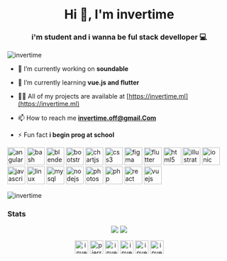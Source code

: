 <h1 align="center">Hi 👋, I'm invertime</h1>
<h3 align="center">i'm student and i wanna be ful stack develloper 💻</h3>

<p align="left"> <img src="https://komarev.com/ghpvc/?username=invertime" alt="invertime" /> </p>

- 🔭 I’m currently working on **soundable**

- 🌱 I’m currently learning **vue.js and flutter**

- 👨‍💻 All of my projects are available at [https://invertime.ml](https://invertime.ml)

- 📫 How to reach me **invertime.off@gmail.Com**

- ⚡ Fun fact **i begin prog at school**

<p align="left"><img src="https://devicons.github.io/devicon/devicon.git/icons/angularjs/angularjs-original.svg" alt="angularjs" width="40" height="40"/> <img src="https://www.vectorlogo.zone/logos/gnu_bash/gnu_bash-icon.svg" alt="bash" width="40" height="40"/> <img src="https://download.blender.org/branding/community/blender_community_badge_white.svg" alt="blender" width="40" height="40"/> <img src="https://devicons.github.io/devicon/devicon.git/icons/bootstrap/bootstrap-plain.svg" alt="bootstrap" width="40" height="40"/> <img src="https://www.chartjs.org/media/logo-title.svg" alt="chartjs" width="40" height="40"/> <img src="https://devicons.github.io/devicon/devicon.git/icons/css3/css3-original-wordmark.svg" alt="css3" width="40" height="40"/> <img src="https://www.vectorlogo.zone/logos/figma/figma-icon.svg" alt="figma" width="40" height="40"/> <img src="https://www.vectorlogo.zone/logos/flutterio/flutterio-icon.svg" alt="flutter" width="40" height="40"/> <img src="https://devicons.github.io/devicon/devicon.git/icons/html5/html5-original-wordmark.svg" alt="html5" width="40" height="40"/> <img src="https://www.vectorlogo.zone/logos/adobe_illustrator/adobe_illustrator-icon.svg" alt="illustrator" width="40" height="40"/> <img src="https://upload.wikimedia.org/wikipedia/commons/d/d1/Ionic_Logo.svg" alt="ionic" width="40" height="40"/> <img src="https://devicons.github.io/devicon/devicon.git/icons/javascript/javascript-original.svg" alt="javascript" width="40" height="40"/> <img src="https://devicons.github.io/devicon/devicon.git/icons/linux/linux-original.svg" alt="linux" width="40" height="40"/> <img src="https://devicons.github.io/devicon/devicon.git/icons/mysql/mysql-original-wordmark.svg" alt="mysql" width="40" height="40"/> <img src="https://devicons.github.io/devicon/devicon.git/icons/nodejs/nodejs-original-wordmark.svg" alt="nodejs" width="40" height="40"/> <img src="https://devicons.github.io/devicon/devicon.git/icons/photoshop/photoshop-plain.svg" alt="photoshop" width="40" height="40"/> <img src="https://devicons.github.io/devicon/devicon.git/icons/php/php-original.svg" alt="php" width="40" height="40"/> <img src="https://devicons.github.io/devicon/devicon.git/icons/react/react-original-wordmark.svg" alt="react" width="40" height="40"/> <img src="https://devicons.github.io/devicon/devicon.git/icons/vuejs/vuejs-original-wordmark.svg" alt="vuejs" width="40" height="40"/></p><p><img align="left" src="https://github-readme-stats.vercel.app/api/top-langs/?username=invertime&layout=compact" alt="invertime" /></p>
<br>
<h3>Stats</h3>
<p align = "center">
  <img src = "https://github-readme-stats.vercel.app/api?username=invertime&show_icons=true&theme=tokyonight&line_height=27">
  <img src = "https://github-readme-stats.vercel.app/api/top-langs/?username=invertime&hide=css,java,html&theme=tokyonight">
</p>

<p align="center">
<a href="https://codepen.io/invertime" target="blank"><img align="center" src="https://cdn.jsdelivr.net/npm/simple-icons@3.0.1/icons/codepen.svg" alt="invertime" height="30" width="30" /></a>
<a href="https://twitter.com/pierrep39672882" target="blank"><img align="center" src="https://cdn.jsdelivr.net/npm/simple-icons@3.0.1/icons/twitter.svg" alt="pierrep39672882" height="30" width="30" /></a>
<a href="https://stackoverflow.com/users/invertime" target="blank"><img align="center" src="https://cdn.jsdelivr.net/npm/simple-icons@3.0.1/icons/stackoverflow.svg" alt="invertime" height="30" width="30" /></a>
<a href="https://instagram.com/invertime" target="blank"><img align="center" src="https://cdn.jsdelivr.net/npm/simple-icons@3.0.1/icons/instagram.svg" alt="invertime" height="30" width="30" /></a>
<a href="https://dribbble.com/invertime" target="blank"><img align="center" src="https://cdn.jsdelivr.net/npm/simple-icons@3.0.1/icons/dribbble.svg" alt="invertime" height="30" width="30" /></a>
<a href="https://www.youtube.com/c/invertime" target="blank"><img align="center" src="https://cdn.jsdelivr.net/npm/simple-icons@3.0.1/icons/youtube.svg" alt="invertime" height="30" width="30" /></a>
</p>
